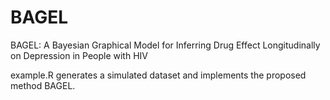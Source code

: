 # BAGEL
BAGEL: A Bayesian Graphical Model for Inferring Drug Effect Longitudinally on Depression in People with HIV

example.R generates a simulated dataset and implements the proposed method BAGEL. 

